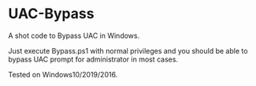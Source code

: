 # UAC-Bypass
A shot code to Bypass UAC in Windows.

Just execute Bypass.ps1 with normal privileges and you should be able to bypass UAC prompt for administrator in most cases.

Tested on Windows10/2019/2016.

